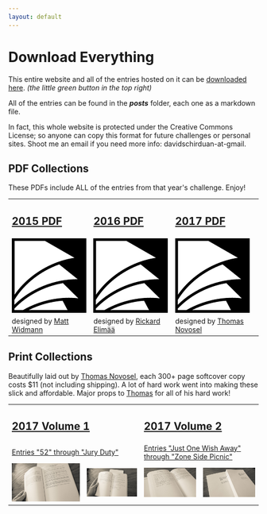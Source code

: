 ```yaml
---
layout: default
---
```


# Download Everything

This entire website and all of the entries hosted on it can be [downloaded here](https://github.com/200WordRPG/200wordrpg.github.io). _(the little green button in the top right)_

All of the entries can be found in the **_posts_** folder, each one as a markdown file.

In fact, this whole website is protected under the Creative Commons License; so anyone can copy this format for future challenges or personal sites. Shoot me an email if you need more info: davidschirduan-at-gmail.

## PDF Collections
These PDFs include ALL of the entries from that year's challenge. Enjoy!
<table>
<tr>
<td id="downloads"><a href="https://200wordrpg.github.io/assets/2015_AllEntries.pdf"><h2>2015 PDF</h2></a></td>
<td id="downloads"><a href="https://200wordrpg.github.io/assets/2016_AllEntries.pdf"><h2>2016 PDF</h2></a></td>
<td id="downloads"><a href="https://200wordrpg.github.io/assets/2017_AllEntries.pdf"><h2>2017 PDF</h2></a></td>
</tr>
<tr>
<td><a href="https://200wordrpg.github.io/assets/2015_AllEntries.pdf"><img src="/assets/images/papers.png"/></a></td>
<td><a href="https://200wordrpg.github.io/assets/2016_AllEntries.pdf"><img src="/assets/images/papers.png"/></a></td>
<td><a href="https://200wordrpg.github.io/assets/2017_AllEntries.pdf"><img src="/assets/images/papers.png"/></a></td>
</tr>
<tr>
<td id="downloads">designed by <a href="https://about.me/mattwidmann">Matt Widmann</a></td>
<td id="downloads">designed by <a href="https://plus.google.com/u/0/116235159947041206206/posts">Rickard Elimää</a></td>
<td id="downloads">designed by <a href="http://thomas-novosel.com/">Thomas Novosel</a></td>
</tr>
</table>

## Print Collections
Beautifully laid out by <a href="http://thomas-novosel.com/">Thomas Novosel</a>, each  300+ page softcover copy costs $11 (not including shipping). A lot of hard work went into making these slick and affordable. Major props to <a href="http://thomas-novosel.com/">Thomas</a> for all of his hard work!

<table>
<tr>
<td id="downloads" colspan="2"><a href="http://www.lulu.com/shop/many-contributors/200-word-rpg-challenge-2017-vol1-of-2/paperback/product-23195071.html"><h2>2017 Volume 1</h2></a></td>
<td id="downloads" colspan="2"><a href="http://www.lulu.com/shop/many-contributors/200-word-rpg-challenge-2017-vol2-of-2/paperback/product-23195064.html"><h2>2017 Volume 2</h2></a></td>
</tr>
<tr>
<td id="downloads" colspan="2"><a href="http://www.lulu.com/shop/many-contributors/200-word-rpg-challenge-2017-vol1-of-2/paperback/product-23195071.html">Entries "52" through "Jury Duty"</a></td>
<td id="downloads" colspan="2"><a href="http://www.lulu.com/shop/many-contributors/200-word-rpg-challenge-2017-vol2-of-2/paperback/product-23195064.html">Entries "Just One Wish Away" through "Zone Side Picnic"</a></td>
</tr>
<tr>
<td><a href="{{site.baseurl}}/assets/images/print1.jpg"><img src="/assets/images/print1.jpg"/></a></td>
<td><a href="{{site.baseurl}}/assets/images/print2.jpg"><img src="/assets/images/print2.jpg"/></a></td>
<td><a href="{{site.baseurl}}/assets/images/print3.jpg"><img src="/assets/images/print3.jpg"/></a></td>
<td><a href="{{site.baseurl}}/assets/images/print4.jpg"><img src="/assets/images/print4.jpg"/></a></td>
</tr>
</table>